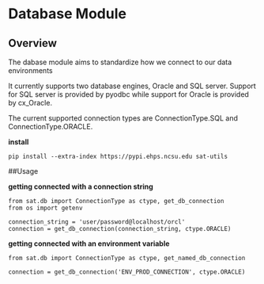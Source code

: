 # Database Module

## Overview

The dabase module aims to standardize how we connect to our data environments

It currently supports two database engines, Oracle and SQL server. 
Support for SQL server is provided by pyodbc while support for Oracle is provided by cx_Oracle.

The current supported  connection types are ConnectionType.SQL and ConnectionType.ORACLE.

__install__

`pip install --extra-index https://pypi.ehps.ncsu.edu sat-utils`


##Usage

__getting connected with a connection string__

```
from sat.db import ConnectionType as ctype, get_db_connection
from os import getenv

connection_string = 'user/password@localhost/orcl'
connection = get_db_connection(connection_string, ctype.ORACLE)
```

__getting connected with an environment variable__

```
from sat.db import ConnectionType as ctype, get_named_db_connection

connection = get_db_connection('ENV_PROD_CONNECTION', ctype.ORACLE)
```
